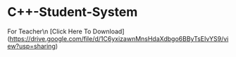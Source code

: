 # C++-Student-System
For Teacher\n
[Click Here To Download] (https://drive.google.com/file/d/1C6yxizawnMnsHdaXdbgo6BByTsEIvYS9/view?usp=sharing)
